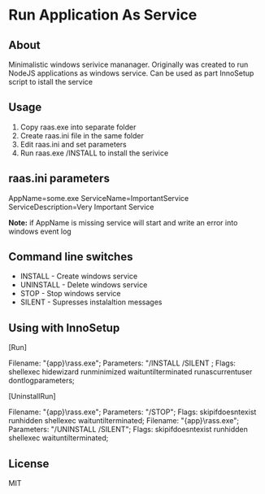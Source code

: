 # Run Application As Service

## About

Minimalistic windows serivice mananager. Originally was created to run NodeJS applications as windows service. Can be used as part InnoSetup script to istall the service 

## Usage

1. Copy raas.exe into separate folder
2. Create raas.ini file in the same folder
3. Edit raas.ini and set parameters 
4. Run raas.exe /INSTALL to install the serivice

## raas.ini parameters

AppName=some.exe
ServiceName=ImportantService
ServiceDescription=Very Important Service

**Note:** if AppName is missing service will start and write an error into windows event log

## Command line switches

- INSTALL - Create windows service
- UNINSTALL - Delete windows service
- STOP - Stop windows service
- SILENT - Supresses instalaltion messages

## Using with InnoSetup

[Run]

Filename: "{app}\rass.exe"; Parameters: "/INSTALL /SILENT ; Flags: shellexec hidewizard runminimized waituntilterminated runascurrentuser dontlogparameters; 

[UninstallRun]

Filename: "{app}\rass.exe"; Parameters: "/STOP"; Flags: skipifdoesntexist runhidden shellexec waituntilterminated; 
Filename: "{app}\rass.exe"; Parameters: "/UNINSTALL /SILENT"; Flags: skipifdoesntexist runhidden shellexec waituntilterminated; 

## License 

MIT